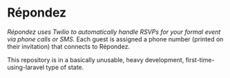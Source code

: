 Répondez
========

_Répondez uses Twilio to automatically handle RSVPs for your formal event via phone calls or SMS._
Each guest is assigned a phone number (printed on their invitation) that connects to Répondez.

This repository is in a basically unusable, heavy development, first-time-using-laravel type of state.
